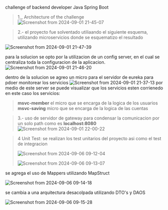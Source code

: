challenge of backend developer Java Spring Boot

> 1._ Architecture of the challenge
![Screenshot from 2024-09-01 21-45-07](https://github.com/user-attachments/assets/c771b3c4-e6a6-4dbb-a98f-33dbf864f1e9)

> 2.- el proyecto fue solventado utiliaando el siguiente esquema, utilizando microservicios donde se esquematizo el resultado

![Screenshot from 2024-09-01 21-47-39](https://github.com/user-attachments/assets/09908102-bfca-422f-a09d-97b907a26716)


para la solucion se opto por la utilizacion de un config server, en el cual se centraliza toda la configuracion de la aplicacion.
![Screenshot from 2024-09-01 21-46-20](https://github.com/user-attachments/assets/4370d5ea-602d-414d-a65d-ef55016e5b09)

dentro de la solucion se agreo un micro para el servidor de eureka para pdoer monitorear los servicios
![Screenshot from 2024-09-01 21-37-13](https://github.com/user-attachments/assets/4abc2f12-cd10-4357-ac30-908ebc6adfe9)
por medio de este server se puede visualizar que los servicios esten corrienedo en este caso los servicios:
> **msvc-member** el micro que se encarga de la logica de los usuarios
> **msvc-saving** micro que se encarga de la logica de las cuentas

>3.- uso de servidor de gateway para condensar la comunicacion por un solo path como es **localhost:8080**
![Screenshot from 2024-09-01 22-00-22](https://github.com/user-attachments/assets/86d0a000-7eee-46f3-b34d-f9eb99547733)

>4 Unit Test: se realizan los test unitarios del proyecto asi como el test de integracion
>
>![Screenshot from 2024-09-06 09-12-04](https://github.com/user-attachments/assets/f37277a6-dcec-4c28-82ef-84abab37bc85)
>
>![Screenshot from 2024-09-06 09-13-07](https://github.com/user-attachments/assets/3b5eb250-6578-460c-93c9-776d8b87d215)

se agrega el uso de Mappers utilizando MapStruct

![Screenshot from 2024-09-06 09-14-18](https://github.com/user-attachments/assets/39dca422-63a7-4345-bad5-1478f46598b3)

se cambia a una arquitectura desacolpada utilizando DTO's y DAOS

![Screenshot from 2024-09-06 09-15-28](https://github.com/user-attachments/assets/e4f62fa3-e555-4582-9980-a140030b99d2)











